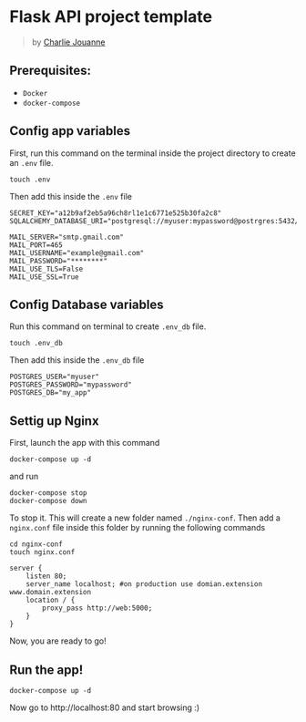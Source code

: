# Flask API project template

> by [Charlie Jouanne](https://github.com/cjjouanne)

## Prerequisites:

* `Docker`
* `docker-compose`

## Config app variables

First, run this command on the terminal inside the project directory to create an `.env` file.
```
touch .env
```
Then add this inside the `.env` file
```
SECRET_KEY="a12b9af2eb5a96ch8rl1e1c6771e525b30fa2c8"
SQLALCHEMY_DATABASE_URI="postgresql://myuser:mypassword@postrgres:5432/my_app"

MAIL_SERVER="smtp.gmail.com"
MAIL_PORT=465
MAIL_USERNAME="example@gmail.com"
MAIL_PASSWORD="********"
MAIL_USE_TLS=False
MAIL_USE_SSL=True
```
## Config Database variables

Run this command on terminal to create `.env_db` file.
```
touch .env_db
```
Then add this inside the `.env_db` file
```
POSTGRES_USER="myuser"
POSTGRES_PASSWORD="mypassword"
POSTGRES_DB="my_app"
```
## Settig up Nginx

First, launch the app with this command
```
docker-compose up -d
```
and run
```
docker-compose stop
docker-compose down
```
To stop it. This will create a new folder named `./nginx-conf`. Then add a
`nginx.conf` file inside this folder by running the following commands

```
cd nginx-conf
touch nginx.conf
```
```
server {
	listen 80;
	server_name localhost; #on production use domian.extension www.domain.extension
	location / {
		proxy_pass http://web:5000;
	}
}
```
Now, you are ready to go!

## Run the app!
```
docker-compose up -d
```
Now go to http://localhost:80 and start browsing :)
